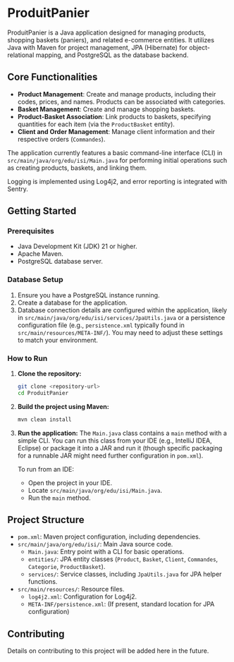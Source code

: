 # ProduitPanier

ProduitPanier is a Java application designed for managing products, shopping baskets (paniers), and related e-commerce entities. It utilizes Java with Maven for project management, JPA (Hibernate) for object-relational mapping, and PostgreSQL as the database backend.

## Core Functionalities

*   **Product Management**: Create and manage products, including their codes, prices, and names. Products can be associated with categories.
*   **Basket Management**: Create and manage shopping baskets.
*   **Product-Basket Association**: Link products to baskets, specifying quantities for each item (via the `ProductBasket` entity).
*   **Client and Order Management**: Manage client information and their respective orders (`Commandes`).

The application currently features a basic command-line interface (CLI) in `src/main/java/org/edu/isi/Main.java` for performing initial operations such as creating products, baskets, and linking them.

Logging is implemented using Log4j2, and error reporting is integrated with Sentry.

## Getting Started

### Prerequisites

*   Java Development Kit (JDK) 21 or higher.
*   Apache Maven.
*   PostgreSQL database server.

### Database Setup

1.  Ensure you have a PostgreSQL instance running.
2.  Create a database for the application.
3.  Database connection details are configured within the application, likely in `src/main/java/org/edu/isi/services/JpaUtils.java` or a persistence configuration file (e.g., `persistence.xml` typically found in `src/main/resources/META-INF/`). You may need to adjust these settings to match your environment.

### How to Run

1.  **Clone the repository:**
    ```bash
    git clone <repository-url>
    cd ProduitPanier
    ```
2.  **Build the project using Maven:**
    ```bash
    mvn clean install
    ```
3.  **Run the application:**
    The `Main.java` class contains a `main` method with a simple CLI. You can run this class from your IDE (e.g., IntelliJ IDEA, Eclipse) or package it into a JAR and run it (though specific packaging for a runnable JAR might need further configuration in `pom.xml`).

    To run from an IDE:
    *   Open the project in your IDE.
    *   Locate `src/main/java/org/edu/isi/Main.java`.
    *   Run the `main` method.

## Project Structure

*   `pom.xml`: Maven project configuration, including dependencies.
*   `src/main/java/org/edu/isi/`: Main Java source code.
    *   `Main.java`: Entry point with a CLI for basic operations.
    *   `entities/`: JPA entity classes (`Product`, `Basket`, `Client`, `Commandes`, `Categorie`, `ProductBasket`).
    *   `services/`: Service classes, including `JpaUtils.java` for JPA helper functions.
*   `src/main/resources/`: Resource files.
    *   `log4j2.xml`: Configuration for Log4j2.
    *   `META-INF/persistence.xml`: (If present, standard location for JPA configuration)

## Contributing

Details on contributing to this project will be added here in the future.

